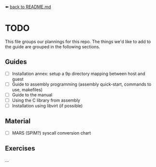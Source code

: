 :arrow_left: [back to README.md](README.md)

# TODO
This file groups our plannings for this repo. The things we'd like to add to the guide are grouped in the following sections.

## Guides
- [ ] Installation annex: setup a 9p directory mapping between host and guest
- [ ] Guide to assembly programming (assembly quick-start, commands to use, makefiles)
- [ ] Guide to the manual
- [ ] Using the C library from assembly
- [ ] Installation using libvirt (if possible)

## Material
- [ ] MARS (SPIM?) syscall conversion chart

## Exercises
...
